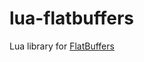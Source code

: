# lua-flatbuffers
Lua library for [FlatBuffers][flatbuffers]



[flatbuffers]: https://github.com/google/flatbuffers
